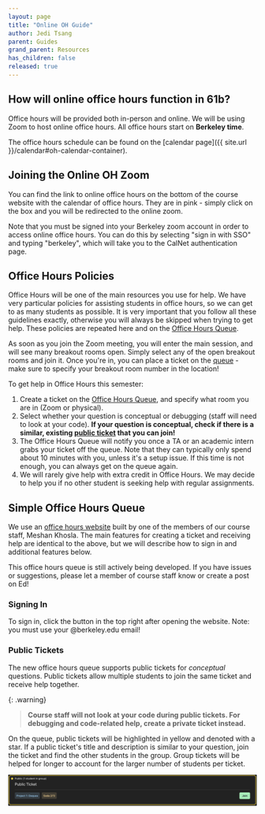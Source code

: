 ```yaml
---
layout: page
title: "Online OH Guide"
author: Jedi Tsang
parent: Guides
grand_parent: Resources
has_children: false
released: true
---
```


## How will online office hours function in 61b?

Office hours will be provided both in-person and online. We will be using Zoom to host online office hours. All office hours start on
**Berkeley time**.

The office hours schedule can be found on the [calendar page]({{ site.url }}/calendar#oh-calendar-container).

## Joining the Online OH Zoom

You can find the link to online office hours on the bottom of the course
website with the calendar of office hours. They are in pink - simply click on
the box and you will be redirected to the online zoom.

Note that you must be signed into your Berkeley zoom account in order to access
online office hours. You can do this by selecting "sign in with SSO" and typing
"berkeley", which will take you to the CalNet authentication page.

## Office Hours Policies

Office Hours will be one of the main resources you use for help. We have very
particular policies for assisting students in office hours, so we can get to as
many students as possible. It is very important that you follow all these
guidelines exactly, otherwise you will always be skipped when trying to get
help. These policies are repeated here and
on the [Office Hours Queue](https://cs61b-oh.eecs.berkeley.edu/).

As soon as you join the Zoom meeting, you will enter the main session, and will
see many breakout rooms open. Simply select any of the open breakout rooms and
join it. Once you're in, you can place a ticket on the
[queue](https://cs61b-oh.eecs.berkeley.edu/) - make sure to specify your breakout room
number in the location!

To get help in Office Hours this semester:

1. Create a ticket on the [Office Hours Queue](https://cs61b-oh.eecs.berkeley.edu/),
   and specify what room you are in (Zoom or physical).
2. Select whether your question is conceptual or debugging (staff will need to look at your code). **If your question is conceptual, check if there is a similar, existing [public ticket](#public-tickets) that you can join!**
3. The Office Hours Queue will notify you once a TA or an academic intern grabs
   your ticket off the queue. Note that they can typically only spend about 10
   minutes with you, unless it's a setup issue. If this time is not enough, you
   can always get on the queue again.
4. We will rarely give help with extra credit in Office Hours. We may decide to
   help you if no other student is seeking help with regular assignments.

## Simple Office Hours Queue

We use an [office hours website](https://cs61b-oh.eecs.berkeley.edu/) built by one of the members of our course staff, Meshan Khosla. The main features for creating a ticket and receiving help are identical to the above, but we will describe how to sign in and additional features below.

This office hours queue is still actively being developed. If you have issues or suggestions, please let a member of course staff know or create a post on Ed!

### Signing In

To sign in, click the button in the top right after opening the website. Note: you must use your @berkeley.edu email!

### Public Tickets

The new office hours queue supports public tickets for _conceptual_ questions. Public tickets allow multiple students to join the same ticket and receive help together.

{: .warning}
> **Course staff will not look at your code during public tickets. For debugging and code-related help, create a private ticket instead.**

On the queue, public tickets will be highlighted in yellow and denoted with a star. If a public ticket's title and description is similar to your question, join the ticket and find the other students in the group. Group tickets will be helped for longer to account for the larger number of students per ticket.

![public ticket](./public_ticket.png)

<!-- ### Concierge System

On some days, we might use a concierge system. You will still create a ticket in the same way, but your ticket will first be placed on the "concierge queue". When your ticket gets to the front of the concierge queue, a member of course staff, the concierge, will take your ticket. During this meeting, course staff will help refine your question, provide guidance on what to work on while waiting, and possibly group your ticket with others who have similar questions.

{: .warning}
The concierge will not help you directly with your question. The goal is to focus and improve your question so that you will receive higher quality help on the main queue.

After this meeting, you will be placed on the main queue where more course staff will be taking and helping answer your question. -->
